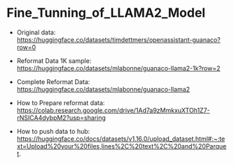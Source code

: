 # Fine_Tunning_of_LLAMA2_Model


- Original data: https://huggingface.co/datasets/timdettmers/openassistant-guanaco?row=0

- Reformat Data 1K sample: https://huggingface.co/datasets/mlabonne/guanaco-llama2-1k?row=2

- Complete Reformat Data: https://huggingface.co/datasets/mlabonne/guanaco-llama2

- How to Prepare reformat data: https://colab.research.google.com/drive/1Ad7a9zMmkxuXTOh1Z7-rNSICA4dybpM2?usp=sharing

- How to push data to hub: https://huggingface.co/docs/datasets/v1.16.0/upload_dataset.html#:~:text=Upload%20your%20files,lines%2C%20text%2C%20and%20Parquet.
